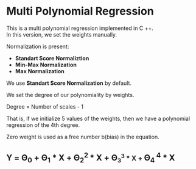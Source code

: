 <h1>Multi Polynomial Regression</h1>
<p>This is a multi polynomial regression implemented in C ++.<br />In this version, we set the weights manually.</p>
<p>Normalization is present:</p>
<ul>
<li><strong>Standart Score Normaliztion</strong></li>
<li><strong>Min-Max Normalization</strong></li>
<li><strong>Max Normalization</strong></li>
</ul>
<p>We use <strong>Standart Score Normalization</strong> by default.</p>
<p>We set the degree of our polynomiality by weights.</p>
<p>Degree = Number of scales - 1</p>
<p>That is, if we initialize 5 values of the weights, then we have a polynomial regression of the 4th degree.</p>
<p>Zero weight is used as a free number b(bias) in the equation.</p>
<h2>Y = &Theta;<sub>0</sub> + &Theta;<sub>1</sub> * X + &Theta;<sub>2</sub><sup>2 </sup>* X + &Theta;<span style="font-size: 17.5px;"><sub>3</sub><sup>3</sup> * X + </span>&Theta;<sub>4 </sub><sup>4</sup> * X</h2>
